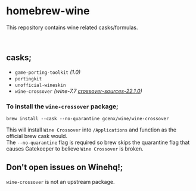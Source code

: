 # homebrew-wine
This repository contains wine related casks/formulas.

<br>

## casks;
- `game-porting-toolkit` *(1.0)*
- `portingkit`
- `unofficial-wineskin`
- `wine-crossover`     *(wine-7.7 [crossover-sources-22.1.0](https://media.codeweavers.com/pub/crossover/source/crossover-sources-22.1.0.tar.gz))*

### To install the `wine-crossover` package;
```
brew install --cask --no-quarantine gcenx/wine/wine-crossover
```
This will install `Wine Crossover` into `/Applications` and function as the official brew cask would.\
The `--no-quarantine` flag is required so brew skips the quarantine flag that causes Gatekeeper to believe `Wine Crossover` is broken.

## Don't open issues on Winehq!;
`wine-crossover` is not an upstream package.
